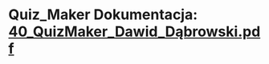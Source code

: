 # Quiz_Maker Dokumentacja: [40_QuizMaker_Dawid_Dąbrowski.pdf](https://github.com/DawDab/Quiz_Maker/files/40_QuizMaker_Dawid_Dabrowski(1).pdf)
